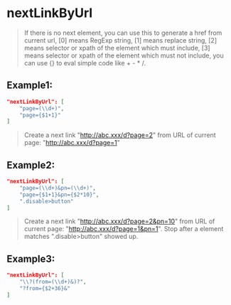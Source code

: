 # nextLinkByUrl
>If there is no next element, you can use this to generate a href from current url, [0] means RegExp string, [1] means replace string, [2] means selector or xpath of the element which must include, [3] means selector or xpath of the element which must not include, you can use {} to eval simple code like + - * /.

Example1:
--
```JSON
"nextLinkByUrl": [
    "page=(\\d+)",
    "page={$1+1}"
]
```
>Create a next link "http://abc.xxx/d?page=2" from URL of current page: "http://abc.xxx/d?page=1"

Example2:
--
```JSON
"nextLinkByUrl": [
    "page=(\\d+)&pn=(\\d+)",
    "page={$1+1}&pn={$2*10}",
    ".disable>button"
]
```
>Create a next link "http://abc.xxx/d?page=2&pn=10" from URL of current page: "http://abc.xxx/d?page=1&pn=1". Stop after a element matches ".disable>button" showed up.

Example3:
--
```JSON
"nextLinkByUrl": [
    "\\?(from=(\\d+)&)?",
    "?from={$2+36}&"
]
```
